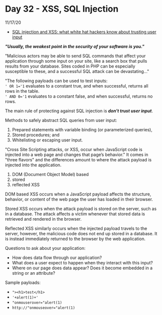 # Day 32 - XSS, SQL Injection
11/17/20

* [SQL injection and XSS: what white hat hackers know about trusting user input](https://www.freecodecamp.org/news/sql-injection-and-xss-what-white-hat-hackers-know-about-trusting-user-input/)

***"Usually, the weakest point in the security of your software is you."***

"Malicious actors may be able to send SQL commands that affect your application through some input on your site, like a search box that pulls results from your database. Sites coded in PHP can be especially susceptible to these, and a successful SQL attack can be devastating..."

"The following payloads can be used to test inputs:</br>
`' OR 1='1` evaluates to a constant true, and when successful, returns all rows in the table.</br>
`' AND 0='1` evaluates to a constant false, and when successful, returns no rows.</br>

The main rule of protecting against SQL injection is ***don't trust user input***.

Methods to safely abstract SQL queries from user input:
1. Prepared statements with variable binding (or parameterized queries),
2. Stored procedures; and
3. Whitelisting or escaping user input.

"Cross Site Scripting attacks, or XSS, occur when JavaScript code is injected into a web page and changes that page’s behavior." It comes in "three flavors" and the differences amount to where the attack payload is injected into the application.
1. DOM (Document Object Model) based
2. stored
3. reflected XSS

DOM based XSS occurs when a JavaScript payload affects the structure, behavior, or content of the web page the user has loaded in their browser. 

Stored XSS occurs when the attack payload is stored on the server, such as in a database. The attack affects a victim whenever that stored data is retrieved and rendered in the browser. 

Reflected XSS similarly occurs when the injected payload travels to the server, however, the malicious code does not end up stored in a database. It is instead immediately returned to the browser by the web application.

Questions to ask about your application:
* How does data flow through our application?
* What does a user expect to happen when they interact with this input?
* Where on our page does data appear? Does it become embedded in a string or an attribute?

Sample payloads:
* `"><h1>test</h1>`
* `'+alert(1)+'`
* `"onmouserover="alert(1)`
* `http://"onmouseover="alert(1)`

